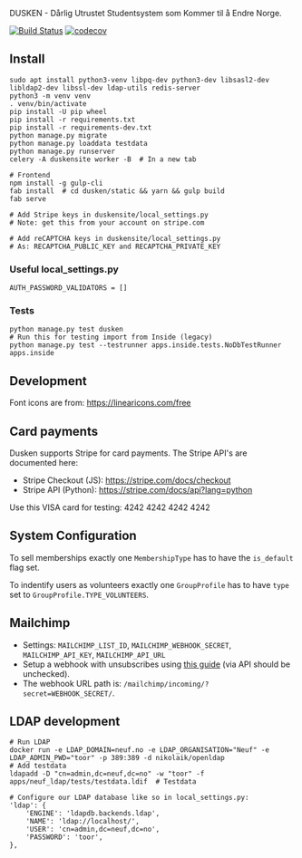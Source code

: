 DUSKEN - Dårlig Utrustet Studentsystem som Kommer til å Endre Norge.

[![Build Status](https://circleci.com/gh/edb-gjengen/dusken.png)](https://circleci.com/gh/edb-gjengen/dusken)
[![codecov](https://codecov.io/gh/edb-gjengen/dusken/branch/master/graph/badge.svg)](https://codecov.io/gh/edb-gjengen/dusken)

## Install
    sudo apt install python3-venv libpq-dev python3-dev libsasl2-dev libldap2-dev libssl-dev ldap-utils redis-server
    python3 -m venv venv
    . venv/bin/activate
    pip install -U pip wheel
    pip install -r requirements.txt
    pip install -r requirements-dev.txt
    python manage.py migrate
    python manage.py loaddata testdata
    python manage.py runserver
    celery -A duskensite worker -B  # In a new tab
    
    # Frontend
    npm install -g gulp-cli
    fab install  # cd dusken/static && yarn && gulp build
    fab serve
    
    # Add Stripe keys in duskensite/local_settings.py
    # Note: get this from your account on stripe.com

    # Add reCAPTCHA keys in duskensite/local_settings.py
    # As: RECAPTCHA_PUBLIC_KEY and RECAPTCHA_PRIVATE_KEY


### Useful local_settings.py

    AUTH_PASSWORD_VALIDATORS = []

### Tests

    python manage.py test dusken
    # Run this for testing import from Inside (legacy)
    python manage.py test --testrunner apps.inside.tests.NoDbTestRunner apps.inside
    
## Development
Font icons are from: https://linearicons.com/free

## Card payments
Dusken supports Stripe for card payments. The Stripe API's are documented here:

* Stripe Checkout (JS): https://stripe.com/docs/checkout
* Stripe API (Python): https://stripe.com/docs/api?lang=python

Use this VISA card for testing: 4242 4242 4242 4242

## System Configuration

To sell memberships exactly one `MembershipType` has to have the `is_default` flag set.

To indentify users as volunteers exactly one `GroupProfile` has to have `type` set to `GroupProfile.TYPE_VOLUNTEERS`.

## Mailchimp

- Settings: `MAILCHIMP_LIST_ID`, `MAILCHIMP_WEBHOOK_SECRET`, `MAILCHIMP_API_KEY`, `MAILCHIMP_API_URL`
- Setup a webhook with unsubscribes using [this guide](http://kb.mailchimp.com/integrations/api-integrations/how-to-set-up-webhooks) (via API should be unchecked).
- The webhook URL path is: `/mailchimp/incoming/?secret=WEBHOOK_SECRET/`.

## LDAP development
    # Run LDAP
    docker run -e LDAP_DOMAIN=neuf.no -e LDAP_ORGANISATION="Neuf" -e LDAP_ADMIN_PWD="toor" -p 389:389 -d nikolaik/openldap
    # Add testdata
    ldapadd -D "cn=admin,dc=neuf,dc=no" -w "toor" -f apps/neuf_ldap/tests/testdata.ldif  # Testdata

    # Configure our LDAP database like so in local_settings.py:
    'ldap': {
        'ENGINE': 'ldapdb.backends.ldap',
        'NAME': 'ldap://localhost/',
        'USER': 'cn=admin,dc=neuf,dc=no',
        'PASSWORD': 'toor',
    },